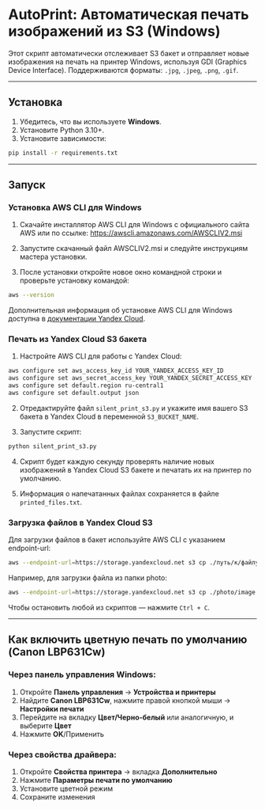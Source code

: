 # AutoPrint: Автоматическая печать изображений из S3 (Windows)

Этот скрипт автоматически отслеживает S3 бакет и отправляет новые изображения на печать на принтер Windows, используя GDI (Graphics Device Interface). Поддерживаются форматы: `.jpg`, `.jpeg`, `.png`, `.gif`.

---

## Установка

1. Убедитесь, что вы используете **Windows**.
2. Установите Python 3.10+.
3. Установите зависимости:

```bash
pip install -r requirements.txt
```

---

## Запуск

### Установка AWS CLI для Windows

1. Скачайте инсталлятор AWS CLI для Windows с официального сайта AWS или по ссылке: https://awscli.amazonaws.com/AWSCLIV2.msi

2. Запустите скачанный файл AWSCLIV2.msi и следуйте инструкциям мастера установки.

3. После установки откройте новое окно командной строки и проверьте установку командой:

```bash
aws --version
```

Дополнительная информация об установке AWS CLI для Windows доступна в [документации Yandex Cloud](https://yandex.cloud/ru/docs/storage/quickstart/quickstart-aws-cli#windows_1).

### Печать из Yandex Cloud S3 бакета

1. Настройте AWS CLI для работы с Yandex Cloud:

```bash
aws configure set aws_access_key_id YOUR_YANDEX_ACCESS_KEY_ID
aws configure set aws_secret_access_key YOUR_YANDEX_SECRET_ACCESS_KEY
aws configure set default.region ru-central1
aws configure set default.output json
```

2. Отредактируйте файл `silent_print_s3.py` и укажите имя вашего S3 бакета в Yandex Cloud в переменной `S3_BUCKET_NAME`.

3. Запустите скрипт:

```bash
python silent_print_s3.py
```

4. Скрипт будет каждую секунду проверять наличие новых изображений в Yandex Cloud S3 бакете и печатать их на принтер по умолчанию.

5. Информация о напечатанных файлах сохраняется в файле `printed_files.txt`.

### Загрузка файлов в Yandex Cloud S3

Для загрузки файлов в бакет используйте AWS CLI с указанием endpoint-url:

```bash
aws --endpoint-url=https://storage.yandexcloud.net s3 cp ./путь/к/файлу.png s3://имя-бакета/имя-файла.png
```

Например, для загрузки файла из папки photo:

```bash
aws --endpoint-url=https://storage.yandexcloud.net s3 cp ./photo/image.png s3://wikilect-ecom-expo-may-2025/image.png
```

Чтобы остановить любой из скриптов — нажмите `Ctrl + C`.

---

## Как включить цветную печать по умолчанию (Canon LBP631Cw)

### Через панель управления Windows:

1. Откройте **Панель управления** → **Устройства и принтеры**
2. Найдите **Canon LBP631Cw**, нажмите правой кнопкой мыши → **Настройки печати**
3. Перейдите на вкладку **Цвет/Черно-белый** или аналогичную, и выберите **Цвет**
4. Нажмите **OK**/Применить

### Через свойства драйвера:

1. Откройте **Свойства принтера** → вкладка **Дополнительно**
2. Нажмите **Параметры печати по умолчанию**
3. Установите цветной режим
4. Сохраните изменения



